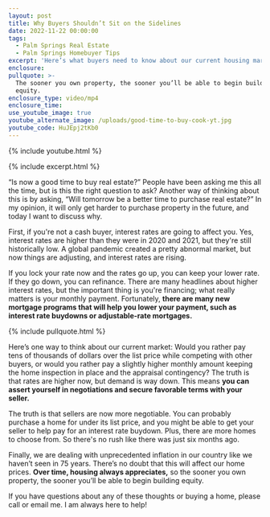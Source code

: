 ```yaml
---
layout: post
title: Why Buyers Shouldn’t Sit on the Sidelines
date: 2022-11-22 00:00:00
tags:
  - Palm Springs Real Estate
  - Palm Springs Homebuyer Tips
excerpt: 'Here’s what buyers need to know about our current housing market. '
enclosure:
pullquote: >-
  The sooner you own property, the sooner you’ll be able to begin building
  equity. 
enclosure_type: video/mp4
enclosure_time:
use_youtube_image: true
youtube_alternate_image: /uploads/good-time-to-buy-cook-yt.jpg
youtube_code: HuJEpj2tKb0
---
```

{% include youtube.html %}

{% include excerpt.html %}

“Is now a good time to buy real estate?” People have been asking me this all the time, but is this the right question to ask? Another way of thinking about this is by asking, “Will tomorrow be a better time to purchase real estate?” In my opinion, it will only get harder to purchase property in the future, and today I want to discuss why.&nbsp;

First, if you're not a cash buyer, interest rates are going to affect you. Yes, interest rates are higher than they were in 2020 and 2021, but they're still historically low. A global pandemic created a pretty abnormal market, but now things are adjusting, and interest rates are rising.&nbsp;

If you lock your rate now and the rates go up, you can keep your lower rate. If they go down, you can refinance. There are many headlines about higher interest rates, but the important thing is you're financing; what really matters is your monthly payment. Fortunately, **there are many new mortgage programs that will help you lower your payment, such as interest rate buydowns or adjustable-rate mortgages.**

{% include pullquote.html %}

Here’s one way to think about our current market: Would you rather pay tens of thousands of dollars over the list price while competing with other buyers, or would you rather pay a slightly higher monthly amount keeping the home inspection in place and the appraisal contingency? The truth is that rates are higher now, but demand is way down. This means **you can assert yourself in negotiations and secure favorable terms with your seller.**

The truth is that sellers are now more negotiable. You can probably purchase a home for under its list price, and you might be able to get your seller to help pay for an interest rate buydown. Plus, there are more homes to choose from. So there's no rush like there was just six months ago.&nbsp;

Finally, we are dealing with unprecedented inflation in our country like we haven’t seen in 75 years. There’s no doubt that this will affect our home prices. **Over time, housing always appreciates,** so the sooner you own property, the sooner you’ll be able to begin building equity.&nbsp;

If you have questions about any of these thoughts or buying a home, please call or email me. I am always here to help\!
